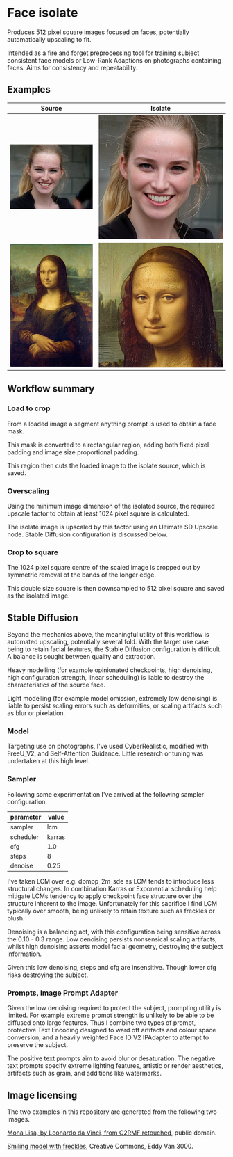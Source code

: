 # Face isolate
Produces 512 pixel square images focused on faces, potentially automatically upscaling to fit. 

Intended as a fire and forget preprocessing tool for training subject consistent face models or Low-Rank Adaptions on photographs containing faces. Aims for consistency and repeatability.

## Examples
| Source | Isolate  |
|-----------|--------|
|![Source freckles](Smiling_model_with_freckles.jpg "Source freckles")|![Isolate freckles](face_isolate_00001_.png "Isolate freckles")|
|![Source Mona Lisa](Mona_Lisa,_by_Leonardo_da_Vinci,_from_C2RMF_retouched.jpg "Source Mona Lisa")|![Isolate Mona Lisa](face_isolate_00002_.png "Isolate Mona Lisa")|


## Workflow summary

### Load to crop
From a loaded image a segment anything prompt is used to obtain a face mask. 

This mask is converted to a rectangular region, adding both fixed pixel padding and image size proportional padding. 

This region then cuts the loaded image to the isolate source, which is saved.

### Overscaling
Using the minimum image dimension of the isolated source, the required upscale factor to obtain at least 1024 pixel square is calculated.

The isolate image is upscaled by this factor using an Ultimate SD Upscale node. Stable Diffusion configuration is discussed below.

### Crop to square
The 1024 pixel square centre of the scaled image is cropped out by symmetric removal of the bands of the longer edge.

This double size square is then downsampled to 512 pixel square and saved as the isolated image.

## Stable Diffusion
Beyond the mechanics above, the meaningful utility of this workflow is automated upscaling, potentially several fold. With the target use case being to retain facial features, the Stable Diffusion configuration is difficult. A balance is sought between quality and extraction.

Heavy modelling (for example opinionated checkpoints, high denoising, high configuration strength, linear scheduling) is liable to destroy the characteristics of the source face.

Light modelling (for example model omission, extremely low denoising) is liable to persist scaling errors such as deformities, or scaling artifacts such as blur or pixelation.

### Model
Targeting use on photographs, I've used CyberRealistic, modified with FreeU_V2, and Self-Attention Guidance. Little research or tuning was undertaken at this high level.

### Sampler
Following some experimentation I've arrived at the following sampler configuration.

| parameter | value  |
|-----------|--------|
| sampler   | lcm    |
| scheduler | karras |
| cfg       | 1.0    |
| steps     | 8      |
| denoise   | 0.25   |

I've taken LCM over e.g. dpmpp_2m_sde as LCM tends to introduce less structural changes. In combination Karras or Exponential scheduling help mitigate LCMs tendency to apply checkpoint face structure over the structure inherent to the image. Unfortunately for this sacrifice I find LCM typically over smooth, being unlikely to retain texture such as freckles or blush.

Denoising is a balancing act, with this configuration being sensitive across the 0.10 - 0.3 range. Low denoising persists nonsensical scaling artifacts, whilst high denoising asserts model facial geometry, destroying the subject information.

Given this low denoising, steps and cfg are insensitive. Though lower cfg risks destroying the subject.

### Prompts, Image Prompt Adapter
Given the low denoising required to protect the subject, prompting utility is limited. For example extreme prompt strength is unlikely to be able to be diffused onto large features. Thus I combine two types of prompt, protective Text Encoding designed to ward off artifacts and colour space conversion, and a heavily weighted Face ID V2 IPAdapter to attempt to preserve the subject.

The positive text prompts aim to avoid blur or desaturation. The negative text prompts specify extreme lighting features, artistic or render aesthetics, artifacts such as grain, and additions like watermarks.

## Image licensing

The two examples in this repository are generated from the following two images.

[Mona Lisa, by Leonardo da Vinci, from C2RMF retouched](https://commons.wikimedia.org/wiki/File:Mona_Lisa,_by_Leonardo_da_Vinci,_from_C2RMF_retouched.jpg), public domain.

[Smiling model with freckles](https://commons.wikimedia.org/wiki/File:Smiling_model_with_freckles.jpg), Creative Commons, Eddy Van 3000.